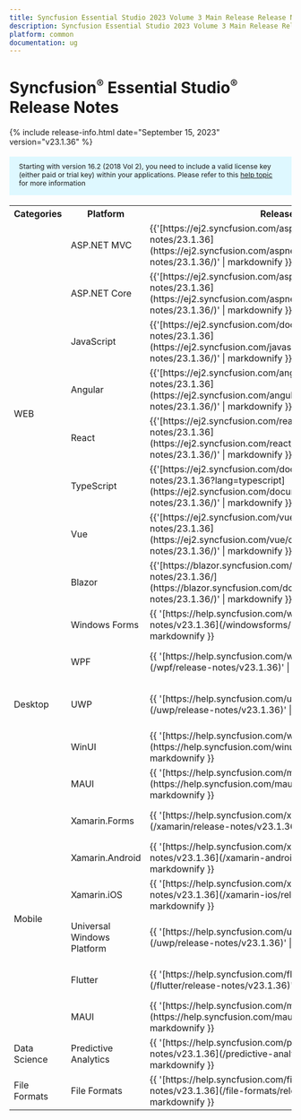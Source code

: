```yaml
---
title: Syncfusion Essential Studio 2023 Volume 3 Main Release Release Notes  
description: Syncfusion Essential Studio 2023 Volume 3 Main Release Release Notes  
platform: common
documentation: ug
---
```


# Syncfusion<sup style="font-size:70%">&reg;</sup> Essential Studio<sup style="font-size:70%">&reg;</sup>  Release Notes  

{% include release-info.html date="September 15, 2023"   version="v23.1.36" %} 

<style>
#license {
    font-size: .88em!important;
margin-top: 1.5em;     margin-bottom: 1.5em;
    background-color: #def8ff;
    padding: 10px 17px 14px;
}
</style>

<div id="license">
Starting with version 16.2 (2018 Vol 2), you need to include a valid license key (either paid or trial key) within your applications. 
Please refer to this <a href="/common/essential-studio/licensing/license-key">help topic</a> for more information 
</div>



<table>
<tr>
<th>
Categories</th><th>
Platform</th><th>
Release Notes</th><th>
Read Me</th></tr>
<tr>
<td rowspan="8">
WEB 
</td>
<td>
ASP.NET MVC
</td>
<td>{{'[https://ej2.syncfusion.com/aspnetmvc/documentation/release-notes/23.1.36](https://ej2.syncfusion.com/aspnetmvc/documentation/release-notes/23.1.36/)' | markdownify }}
</td>
<td>{{'[http://files2.syncfusion.com/Installs/v23.1.36/ReadMe/web/ASPMVC.html](http://files2.syncfusion.com/Installs/v23.1.36/ReadMe/web/ASPMVC.html)' | markdownify }}
</td>
</tr>
<tr>
<td>
ASP.NET Core	
</td>
<td>{{'[https://ej2.syncfusion.com/aspnetcore/documentation/release-notes/23.1.36](https://ej2.syncfusion.com/aspnetcore/documentation/release-notes/23.1.36/)' | markdownify }}
</td>
<td>{{'[http://files2.syncfusion.com/Installs/v23.1.36/ReadMe/web/ASPNETCORE.html](http://files2.syncfusion.com/Installs/v23.1.36/ReadMe/web/ASPNETCORE.html)' | markdownify }}
</td>
</tr>
<tr>
<td>
JavaScript
</td>
<td>{{'[https://ej2.syncfusion.com/documentation/release-notes/23.1.36](https://ej2.syncfusion.com/javascript/documentation/release-notes/23.1.36/)' | markdownify }}
</td>
<td>{{'[http://files2.syncfusion.com/Installs/v23.1.36/ReadMe/web/JavaScript.html](http://files2.syncfusion.com/Installs/v23.1.36/ReadMe/web/JavaScript.html)' | markdownify }}
</td>
</tr>
<tr>
<td>
Angular
</td>
<td>{{'[https://ej2.syncfusion.com/angular/documentation/release-notes/23.1.36](https://ej2.syncfusion.com/angular/documentation/release-notes/23.1.36/)' | markdownify }}
</td>
<td>{{'[http://files2.syncfusion.com/Installs/v23.1.36/ReadMe/web/Angular.html](http://files2.syncfusion.com/Installs/v23.1.36/ReadMe/web/Angular.html)' | markdownify }}
</td>
</tr>
<tr>
<td>
React
</td>
<td>{{'[https://ej2.syncfusion.com/react/documentation/release-notes/23.1.36](https://ej2.syncfusion.com/react/documentation/release-notes/23.1.36/)' | markdownify }}
</td>
<td>{{'[http://files2.syncfusion.com/Installs/v23.1.36/ReadMe/web/React.html](http://files2.syncfusion.com/Installs/v23.1.36/ReadMe/web/React.html)' | markdownify }}
</td>
</tr>
<tr>
<td>
TypeScript
</td>
<td>{{'[https://ej2.syncfusion.com/documentation/release-notes/23.1.36?lang=typescript](https://ej2.syncfusion.com/documentation/release-notes/23.1.36/)' | markdownify }}
</td>
<td>{{'[http://files2.syncfusion.com/Installs/v23.1.36/ReadMe/web/TypeScript.html](http://files2.syncfusion.com/Installs/v23.1.36/ReadMe/web/TypeScript.html)' | markdownify }}
</td>
</tr>
<tr>
<td>
Vue
</td>
<td>{{'[https://ej2.syncfusion.com/vue/documentation/release-notes/23.1.36](https://ej2.syncfusion.com/vue/documentation/release-notes/23.1.36/)' | markdownify }}
</td>
<td>{{'[http://files2.syncfusion.com/Installs/v23.1.36/ReadMe/web/Vue.html](http://files2.syncfusion.com/Installs/v23.1.36/ReadMe/web/Vue.html)' | markdownify }}
</td>
</tr>
<tr>
<td>
Blazor
</td>
<td>{{'[https://blazor.syncfusion.com/documentation/release-notes/23.1.36/](https://blazor.syncfusion.com/documentation/release-notes/23.1.36/)' | markdownify }}
</td>
<td>{{'[http://files2.syncfusion.com/Installs/v23.1.36/ReadMe/web/Blazor.html](http://files2.syncfusion.com/Installs/v23.1.36/ReadMe/web/Blazor.html)' | markdownify }}
</td>
</tr>
<tr>
<td rowspan="5">
Desktop
</td>
<td>
Windows Forms
</td>
<td>{{ '[https://help.syncfusion.com/windowsforms/release-notes/v23.1.36](/windowsforms/release-notes/v23.1.36)' | markdownify }}
</td>
<td>{{ '[http://files2.syncfusion.com/Installs/v23.1.36/ReadMe/WindowsForms.html](http://files2.syncfusion.com/Installs/v23.1.36/ReadMe/WindowsForms.html)' | markdownify }}
</td>
</tr>
<tr>
<td>
WPF
</td>
<td>{{ '[https://help.syncfusion.com/wpf/release-notes/v23.1.36](/wpf/release-notes/v23.1.36)' | markdownify }}
</td>
<td>{{ '[http://files2.syncfusion.com/Installs/v23.1.36/ReadMe/WPF.html](http://files2.syncfusion.com/Installs/v23.1.36/ReadMe/WPF.html)' | markdownify }}
</td>
</tr>
<tr>
<td>
UWP
</td>
<td>{{ '[https://help.syncfusion.com/uwp/release-notes/v23.1.36](/uwp/release-notes/v23.1.36)' | markdownify }}
</td>
<td>{{ '[http://files2.syncfusion.com/Installs/v23.1.36/ReadMe/UniversalWindows.html](http://files2.syncfusion.com/Installs/v23.1.36/ReadMe/UniversalWindows.html)' | markdownify }}
</td>
</tr>
<tr>
<td>
WinUI
</td>
<td>{{ '[https://help.syncfusion.com/winui/release-notes/v23.1.36](https://help.syncfusion.com/winui/release-notes/v23.1.36)' | markdownify }}
</td>
<td>{{ '[http://files2.syncfusion.com/Installs/v23.1.36/ReadMe/WinUI.html](http://files2.syncfusion.com/Installs/v23.1.36/ReadMe/WinUI.html)' | markdownify }}
</td>
</tr>
<tr>
<td>
MAUI
</td>
<td>{{ '[https://help.syncfusion.com/maui/release-notes/v23.1.36](https://help.syncfusion.com/maui/release-notes/v23.1.36)' | markdownify }}
</td>
<td>{{ '[http://files2.syncfusion.com/Installs/v23.1.36/ReadMe/.NETMAUI.html](http://files2.syncfusion.com/Installs/v23.1.36/ReadMe/.NETMAUI.html)' | markdownify }}
</td>
</tr>
<tr>
<td rowspan="6">
Mobile
</td>
<td>
Xamarin.Forms
</td>
<td>{{ '[https://help.syncfusion.com/xamarin/release-notes/v23.1.36](/xamarin/release-notes/v23.1.36)' | markdownify }}
</td>
<td>{{ '[http://files2.syncfusion.com/Installs/v23.1.36/ReadMe/Xamarin_Forms.html](http://files2.syncfusion.com/Installs/v23.1.36/ReadMe/Xamarin_Forms.html)' | markdownify }}
</td>
</tr>
<tr>
<td>
Xamarin.Android
</td>
<td>{{ '[https://help.syncfusion.com/xamarin-android/release-notes/v23.1.36](/xamarin-android/release-notes/v23.1.36)' | markdownify }}
</td>
<td>{{ '[http://files2.syncfusion.com/Installs/v23.1.36/ReadMe/Xamarin_Forms.html](http://files2.syncfusion.com/Installs/v23.1.36/ReadMe/Xamarin_Forms.html)' | markdownify }}
</td>
</tr>
<tr>
<td>
Xamarin.iOS
</td>
<td>{{ '[https://help.syncfusion.com/xamarin-ios/release-notes/v23.1.36](/xamarin-ios/release-notes/v23.1.36)' | markdownify }}
</td>
<td>{{ '[http://files2.syncfusion.com/Installs/v23.1.36/ReadMe/Xamarin_Forms.html](http://files2.syncfusion.com/Installs/v23.1.36/ReadMe/Xamarin_Forms.html)' | markdownify }}
</td>
</tr>
<tr>
<td>
Universal Windows Platform
</td>
<td>{{ '[https://help.syncfusion.com/uwp/release-notes/v23.1.36](/uwp/release-notes/v23.1.36)' | markdownify }}
</td>
<td>{{ '[http://files2.syncfusion.com/Installs/v23.1.36/ReadMe/UniversalWindows.html](http://files2.syncfusion.com/Installs/v23.1.36/ReadMe/UniversalWindows.html)' | markdownify }}
</td>
</tr>
<tr>
<td>
Flutter
</td>
<td>{{ '[https://help.syncfusion.com/flutter/release-notes/v23.1.36](/flutter/release-notes/v23.1.36)' | markdownify }}
</td>
<td>{{ '[http://files2.syncfusion.com/Installs/v23.1.36/ReadMe/Flutter.html](http://files2.syncfusion.com/Installs/v23.1.36/ReadMe/Flutter.html)' | markdownify }}
</td>
</tr>
<tr>
<td>
MAUI
</td>
<td>{{ '[https://help.syncfusion.com/maui/release-notes/v23.1.36](https://help.syncfusion.com/maui/release-notes/v23.1.36)' | markdownify }}
</td>
<td>{{ '[http://files2.syncfusion.com/Installs/v23.1.36/ReadMe/.NETMAUI.html](http://files2.syncfusion.com/Installs/v23.1.36/ReadMe/.NETMAUI.html)' | markdownify }}
</td>
</tr>



<tr>
<td>
Data Science
</td>
<td>
Predictive Analytics
</td>
<td>{{ '[https://help.syncfusion.com/predictive-analytics/release-notes/v23.1.36](/predictive-analytics/release-notes/v23.1.36)' | markdownify }}
</td>
<td>
</td>
</tr>
<tr>
<td>
File Formats
</td>
<td>
File Formats
</td>
<td>{{ '[https://help.syncfusion.com/file-formats/release-notes/v23.1.36](/file-formats/release-notes/v23.1.36)' | markdownify }}
</td>
<td>
</td>
</tr>
</table>
